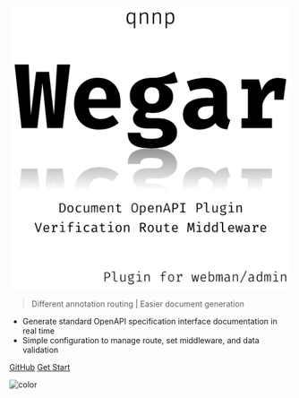 ![logo](../_media/images/logo.512.png ':size=300')

> Different annotation routing | Easier document generation

* Generate standard OpenAPI specification interface documentation in real time
* Simple configuration to manage route, set middleware, and data validation

[<span class="icon-mark-github"/> GitHub](https://github.com/qnnp-me/wegar)
[<span class="icon-startup-rocket"/> Get Start](/en/QuickStart.md?id=home)

![color](#fff)
